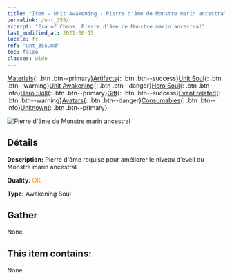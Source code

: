 ```yaml
---
title: "Item - Unit Awakening - Pierre d'âme de Monstre marin ancestral"
permalink: /unt_355/
excerpt: "Era of Chaos  Pierre d'âme de Monstre marin ancestral"
last_modified_at: 2021-06-15
locale: fr
ref: "unt_355.md"
toc: false
classes: wide
---
```

 [Materials](/ItemsFR/){: .btn .btn--primary}[Artifacts](/ItemsFR/Artifacts/){: .btn .btn--success}[Unit Soul](/ItemsFR/UnitSoul/){: .btn .btn--warning}[Unit Awakening](/ItemsFR/UnitAwakening/){: .btn .btn--danger}[Hero Soul](/ItemsFR/HeroSoul/){: .btn .btn--info}[Hero Skill](/ItemsFR/HeroSkill/){: .btn .btn--primary}[Gift](/ItemsFR/Gift/){: .btn .btn--success}[Event related](/ItemsFR/Events/){: .btn .btn--warning}[Avatars](/ItemsFR/Avatars/){: .btn .btn--danger}[Consumables](/ItemsFR/Consumables/){: .btn .btn--info}[Unknown](/ItemsFR/Unknown/){: .btn .btn--primary}

 ![Pierre d'âme de Monstre marin ancestral](/images/u/tia_haiguai.jpg)

## Détails
 **Description:** Pierre d'âme requise pour améliorer le niveau d'éveil du Monstre marin ancestral.

 **Quality:** <span style="color: #FF8C00">OK</span>

 **Type:** Awakening Soul

## Gather

  None

## This item contains:

  None

